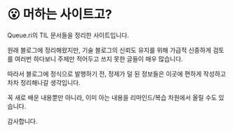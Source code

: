 # 😮 머하는 사이트고?

Queue.ri의 TIL 문서들을 정리한 사이트입니다.

원래 블로그에 정리해왔지만, 기술 블로그의 신뢰도 유지를 위해 가급적 신중하게 검토를 여러번 하다보니 주제만 적어두고 쓰지 못한 글들이 매우 많습니다.

따라서 블로그에 정식으로 발행하기 전, 정제가 덜 된 정보들은 이곳에 편하게 작성하고 차차 정리해나갈 생각입니다.

꼭 새로 배운 내용뿐만 아니라, 이미 아는 내용을 리마인드/복습 차원에서 올릴 수도 있습니다.

감사합니다.